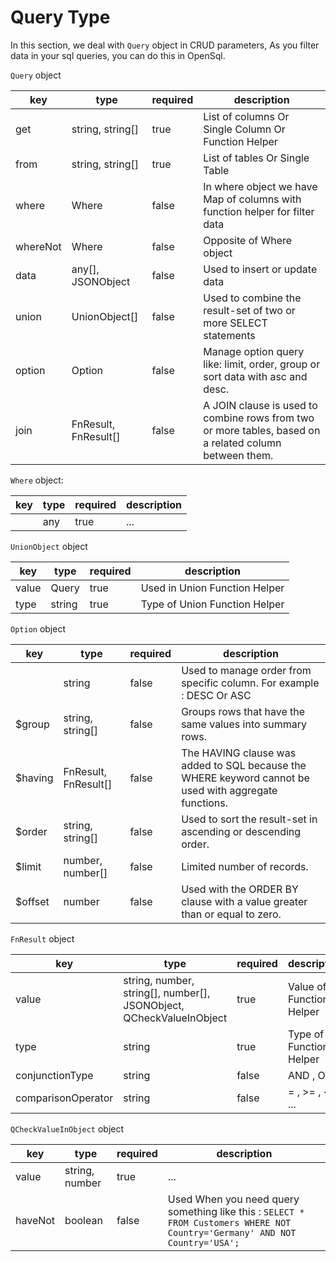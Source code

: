 # Query Type

In this section, we deal with `Query` object in CRUD parameters,
As you filter data in your sql queries, you can do this in OpenSql.

`Query` object

| key      | type                 | required | description                                                                                            |
|----------|----------------------|----------|--------------------------------------------------------------------------------------------------------|
| get      | string, string[]     | true     | List of columns Or Single Column Or Function Helper                                                    |
| from     | string, string[]     | true     | List of tables Or Single Table                                                                         |
| where    | Where                | false    | In where object we have Map of columns with function helper for filter data                            |
| whereNot | Where                | false    | Opposite of Where object                                                                               |
| data     | any[], JSONObject    | false    | Used to insert or update data                                                                          |
| union    | UnionObject[]        | false    | Used to combine the result-set of two or more SELECT statements                                        |
| option   | Option               | false    | Manage option query like: limit, order, group or sort data with asc and desc.                          |
| join     | FnResult, FnResult[] | false    | A JOIN clause is used to combine rows from two or more tables, based on a related column between them. |

`Where` object:

| key | type | required | description |
|-----|------|----------|-------------|
|     | any  | true     | ...         |

`UnionObject` object

| key   | type   | required | description                   |
|-------|--------|----------|-------------------------------|
| value | Query  | true     | Used in Union Function Helper |
| type  | string | true     | Type of Union Function Helper |

`Option` object

| key     | type                 | required | description                                                                                           |
|---------|----------------------|----------|-------------------------------------------------------------------------------------------------------|
|         | string               | false    | Used to manage order from specific column. For example : DESC Or ASC                                  |
| $group  | string, string[]     | false    | Groups rows that have the same values into summary rows.                                              |
| $having | FnResult, FnResult[] | false    | The HAVING clause was added to SQL because the WHERE keyword cannot be used with aggregate functions. |
| $order  | string, string[]     | false    | Used to sort the result-set in ascending or descending order.                                         |
| $limit  | number, number[]     | false    | Limited number of records.                                                                            |
| $offset | number               | false    | Used with the ORDER BY clause with a value greater than or equal to zero.                             |

`FnResult` object

| key                | type                                                                | required | description              |
|--------------------|---------------------------------------------------------------------|----------|--------------------------|
| value              | string, number, string[], number[], JSONObject, QCheckValueInObject | true     | Value of Function Helper |
| type               | string                                                              | true     | Type of Function Helper  |
| conjunctionType    | string                                                              | false    | AND , OR                 |
| comparisonOperator | string                                                              | false    | = , >= , <= , ...        |

`QCheckValueInObject` object

| key     | type           | required | description                                                                                                                   |
|---------|----------------|----------|-------------------------------------------------------------------------------------------------------------------------------|
| value   | string, number | true     | ...                                                                                                                           |
| haveNot | boolean        | false    | Used When you need query something like this : ` SELECT * FROM Customers WHERE NOT Country='Germany' AND NOT Country='USA'; ` |